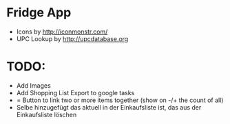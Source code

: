 # Fridge App
 - Icons by http://iconmonstr.com/
 - UPC Lookup by http://upcdatabase.org

# TODO:
 - Add Images
 - Add Shopping List Export to google tasks
 - = Button to link two or more items together (show on -/+ the count of all)
 - Selbe hinzugefügt das aktuell in der Einkaufsliste ist, das aus der Einkaufsliste löschen